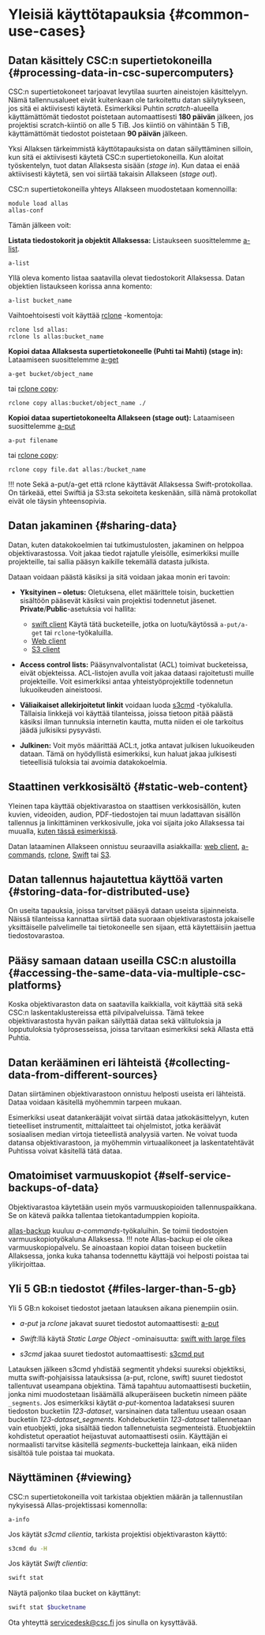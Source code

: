 # Yleisiä käyttötapauksia {#common-use-cases}

## Datan käsittely CSC:n supertietokoneilla {#processing-data-in-csc-supercomputers}

CSC:n supertietokoneet tarjoavat levytilaa suurten aineistojen käsittelyyn. Nämä tallennusalueet eivät kuitenkaan ole tarkoitettu datan säilytykseen, jos sitä ei aktiivisesti käytetä. Esimerkiksi Puhtin _scratch_-alueella käyttämättömät tiedostot poistetaan automaattisesti **180 päivän** jälkeen, jos projektisi scratch-kiintiö on alle 5 TiB. Jos kiintiö on vähintään 5 TiB, käyttämättömät tiedostot poistetaan **90 päivän** jälkeen.

Yksi Allaksen tärkeimmistä käyttötapauksista on datan säilyttäminen silloin, kun sitä ei aktiivisesti käytetä CSC:n supertietokoneilla. Kun aloitat työskentelyn, tuot datan Allaksesta sisään (_stage in_). Kun dataa ei enää aktiivisesti käytetä, sen voi siirtää takaisin Allakseen (_stage out_).

CSC:n supertietokoneilla yhteys Allakseen muodostetaan komennoilla:
```text
module load allas
allas-conf
```
Tämän jälkeen voit:

**Listata tiedostokorit ja objektit Allaksessa:** Listaukseen suosittelemme [a-list](./a_commands.md#a-list).
```text
a-list
```
Yllä oleva komento listaa saatavilla olevat tiedostokorit Allaksessa. Datan objektien listaukseen korissa anna komento:
```text
a-list bucket_name
```
Vaihtoehtoisesti voit käyttää [rclone](./rclone.md) -komentoja:
```text
rclone lsd allas:
rclone ls allas:bucket_name
```
**Kopioi dataa Allaksesta supertietokoneelle (Puhti tai Mahti) (stage in):** Lataamiseen suosittelemme [a-get](./a_commands.md#a-get-retrieves-stored-data)
```text
a-get bucket/object_name
```
tai [rclone copy](./rclone.md):
```text
rclone copy allas:bucket/object_name ./
```

**Kopioi dataa supertietokoneelta Allakseen (stage out):** Lataamiseen suosittelemme [a-put](./a_commands.md#a-put-uploads-data-to-allas)
```text
a-put filename
```
tai [rclone copy](./rclone.md):
```test
rclone copy file.dat allas:/bucket_name 
```

!!! note
    Sekä a-put/a-get että rclone käyttävät Allaksessa Swift-protokollaa. On tärkeää, ettei Swiftiä ja S3:sta sekoiteta keskenään, sillä nämä protokollat eivät ole täysin yhteensopivia.

## Datan jakaminen {#sharing-data}

Datan, kuten datakokoelmien tai tutkimustulosten, jakaminen on helppoa objektivarastossa. Voit jakaa tiedot rajatulle yleisölle, esimerkiksi muille projekteille, tai sallia pääsyn kaikille tekemällä datasta julkista.

Dataan voidaan päästä käsiksi ja sitä voidaan jakaa monin eri tavoin:

* **Yksityinen – oletus:** Oletuksena, ellet määrittele toisin, buckettien sisältöön pääsevät käsiksi vain projektisi todennetut jäsenet. **Private**/**Public**-asetuksia voi hallita:

    * [swift client](./swift_client.md#giving-another-project-read-and-write-access-to-a-bucket) Käytä tätä bucketeille, jotka on luotu/käytössä `a-put/a-get` tai `rclone`-työkaluilla.
    * [Web client](./web_client.md#view-objects-via-the-internet)
    * [S3 client](./s3_client.md#s3cmd-and-public-objects)

* **Access control lists:** Pääsynvalvontalistat (ACL) toimivat bucketeissa, eivät objekteissa. ACL-listojen avulla voit jakaa dataasi rajoitetusti muille projekteille. Voit esimerkiksi antaa yhteistyöprojektille todennetun lukuoikeuden aineistoosi.

 * **Väliaikaiset allekirjoitetut linkit** voidaan luoda [s3cmd](./s3_client.md#publishing-objects-temporarily-with-signed-urls) -työkalulla. Tällaisia linkkejä voi käyttää tilanteissa, joissa tietoon pitää päästä käsiksi ilman tunnuksia internetin kautta, mutta niiden ei ole tarkoitus jäädä julkisiksi pysyvästi.
 
 * **Julkinen:** Voit myös määrittää ACL:t, jotka antavat julkisen lukuoikeuden dataan. Tämä on hyödyllistä esimerkiksi, kun haluat jakaa julkisesti tieteellisiä tuloksia tai avoimia datakokoelmia.

## Staattinen verkkosisältö {#static-web-content}

Yleinen tapa käyttää objektivarastoa on staattisen verkkosisällön, kuten kuvien, videoiden, audion, PDF-tiedostojen tai muun ladattavan sisällön tallennus ja linkittäminen verkkosivulle, joka voi sijaita joko Allaksessa tai muualla, [kuten tässä esimerkissä](https://a3s.fi/my_fishbucket/my_fish).

Datan lataaminen Allakseen onnistuu seuraavilla asiakkailla: [web client](./web_client.md#upload-an-object), [a-commands](./a_commands.md#a-put-uploads-data-to-allas), [rclone](./rclone.md#create-buckets-and-upload-objects), [Swift](./swift_client.md#create-buckets-and-upload-objects) tai [S3](./s3_client.md#create-buckets-and-upload-objects).

## Datan tallennus hajautettua käyttöä varten {#storing-data-for-distributed-use}

On useita tapauksia, joissa tarvitset pääsyä dataan useista sijainneista. Näissä tilanteissa kannattaa siirtää data suoraan objektivarastosta jokaiselle yksittäiselle palvelimelle tai tietokoneelle sen sijaan, että käytettäisiin jaettua tiedostovarastoa.

## Pääsy samaan dataan useilla CSC:n alustoilla {#accessing-the-same-data-via-multiple-csc-platforms}

Koska objektivaraston data on saatavilla kaikkialla, voit käyttää sitä sekä CSC:n laskentaklustereissa että pilvipalveluissa. Tämä tekee objektivarastosta hyvän paikan säilyttää dataa sekä välituloksia ja lopputuloksia työprosesseissa, joissa tarvitaan esimerkiksi sekä Allasta että Puhtia.

## Datan kerääminen eri lähteistä {#collecting-data-from-different-sources}

Datan siirtäminen objektivarastoon onnistuu helposti useista eri lähteistä. Dataa voidaan käsitellä myöhemmin tarpeen mukaan.

Esimerkiksi useat datankerääjät voivat siirtää dataa jatkokäsittelyyn, kuten tieteelliset instrumentit, mittalaitteet tai ohjelmistot, jotka keräävät sosiaalisen median virtoja tieteellistä analyysiä varten. Ne voivat tuoda datansa objektivarastoon, ja myöhemmin virtuaalikoneet ja laskentatehtävät Puhtissa voivat käsitellä tätä dataa.

## Omatoimiset varmuuskopiot {#self-service-backups-of-data}

Objektivarastoa käytetään usein myös varmuuskopioiden tallennuspaikkana. Se on kätevä paikka tallentaa tietokantadumppien kopioita.

[allas-backup](./a_backup.md) kuuluu *a-commands*-työkaluihin. Se toimii tiedostojen varmuuskopiotyökaluna Allaksessa.
!!! note 
    Allas-backup ei ole oikea varmuuskopiopalvelu.
    Se ainoastaan kopioi datan toiseen bucketiin Allaksessa, jonka 
    kuka tahansa todennettu käyttäjä voi helposti poistaa tai ylikirjoittaa.

## Yli 5 GB:n tiedostot {#files-larger-than-5-gb}

Yli 5 GB:n kokoiset tiedostot jaetaan latauksen aikana pienempiin osiin.

* *a-put* ja *rclone* jakavat suuret tiedostot automaattisesti: [a-put](./a_commands.md#a-put-uploads-data-to-allas)

* _Swift_:llä käytä _Static Large Object_ -ominaisuutta: [swift with large files](./swift_client.md#files-larger-than-5-gb)

* _s3cmd_ jakaa suuret tiedostot automaattisesti: [s3cmd put](./s3_client.md#create-buckets-and-upload-objects)

Latauksen jälkeen s3cmd yhdistää segmentit yhdeksi suureksi objektiksi, mutta swift-pohjaisissa latauksissa (a-put, rclone, swift) suuret tiedostot tallentuvat useampana objektina. Tämä tapahtuu automaattisesti bucketiin, jonka nimi muodostetaan lisäämällä alkuperäiseen bucketin nimeen pääte `_segments`. Jos esimerkiksi käytät _a-put_-komentoa ladataksesi suuren tiedoston bucketiin _123-dataset_, varsinainen data tallentuu useaan osaan bucketiin _123-dataset_segments_. Kohdebucketiin _123-dataset_ tallennetaan vain etuobjekti, joka sisältää tiedon tallennetuista segmenteistä. Etuobjektiin kohdistetut operaatiot heijastuvat automaattisesti osiin. Käyttäjän ei normaalisti tarvitse käsitellä _segments_-bucketteja lainkaan, eikä niiden sisältöä tule poistaa tai muokata.

## Näyttäminen {#viewing}

CSC:n supertietokoneilla voit tarkistaa objektien määrän ja tallennustilan nykyisessä Allas-projektissasi komennolla:
```text
a-info
```

Jos käytät _s3cmd clientia_, tarkista projektisi objektivaraston käyttö:
```bash
s3cmd du -H
```

Jos käytät _Swift clientia_:
```bash 
swift stat
```

Näytä paljonko tilaa bucket on käyttänyt:
```bash
swift stat $bucketname
```

Ota yhteyttä [servicedesk@csc.fi](mailto:servicedesk@csc.fi) jos sinulla on kysyttävää.